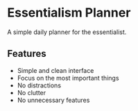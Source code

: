 # Essentialism Planner

A simple daily planner for the essentialist.

## Features

-   Simple and clean interface
-   Focus on the most important things
-   No distractions
-   No clutter
-   No unnecessary features
